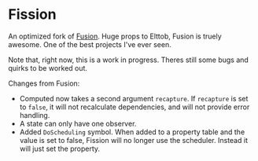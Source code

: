 # Fission

An optimized fork of [Fusion](https://github.com/Elttob/Fusion).
Huge props to Elttob, Fusion is truely awesome. One of the best projects I've ever seen.

Note that, right now, this is a work in progress.
Theres still some bugs and quirks to be worked out.

Changes from Fusion:

-   Computed now takes a second argument `recapture`. If `recapture` is set to `false`, it will not recalculate dependencies, and will not provide error handling.
-   A state can only have one observer.
-   Added `DoScheduling` symbol. When added to a property table and the value is set to false, Fission will no longer use the scheduler. Instead it will just set the property.
